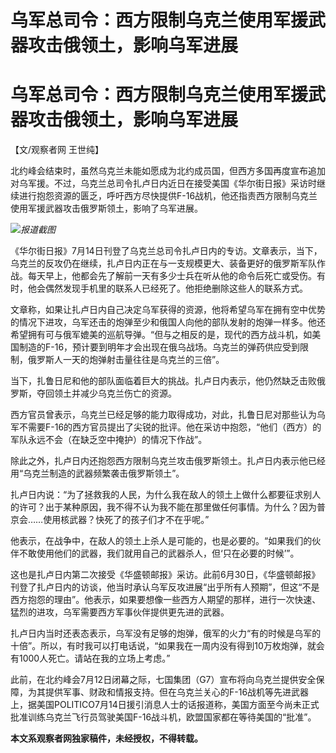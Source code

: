 # 乌军总司令：西方限制乌克兰使用军援武器攻击俄领土，影响乌军进展

# 乌军总司令：西方限制乌克兰使用军援武器攻击俄领土，影响乌军进展

【文/观察者网 王世纯】

北约峰会结束时，虽然乌克兰未能如愿成为北约成员国，但西方多国再度宣布追加对乌军援。不过，乌克兰总司令扎卢日内近日在接受美国《华尔街日报》采访时继续进行抱怨资源的匮乏，呼吁西方尽快提供F-16战机，他还指责西方限制乌克兰使用军援武器攻击俄罗斯领土，影响了乌军进展。

![](https://inews.gtimg.com/newsapp_bt/0/15814019671/1000)_报道截图_

《华尔街日报》7月14日刊登了乌克兰总司令扎卢日内的专访。文章表示，当下，乌克兰的反攻仍在继续，扎卢日内正在与一支规模更大、装备更好的俄罗斯军队作战。每天早上，他都会先了解前一天有多少士兵在听从他的命令后死亡或受伤。有时，他会偶然发现手机里的联系人已经死了。他拒绝删除这些人的联系方式。

文章称，如果让扎卢日内自己决定乌军获得的资源，他将希望乌军在拥有空中优势的情况下进攻，乌军还击的炮弹至少和俄国人向他的部队发射的炮弹一样多。他还希望拥有可与俄军媲美的巡航导弹。“但与之相反的是，现代的西方战斗机，如美国制造的F-16，预计要到明年才会出现在俄乌战场。乌克兰的弹药供应受到限制，俄罗斯人一天的炮弹射击量往往是乌克兰的三倍”。

当下，扎鲁日尼和他的部队面临着巨大的挑战。扎卢日内表示，他仍然缺乏击败俄罗斯，夺回领土并减少乌克兰伤亡的资源。

西方官员曾表示，乌克兰已经足够的能力取得成功，对此，扎鲁日尼对那些认为乌军不需要F-16的西方官员提出了尖锐的批评。他在采访中抱怨，“他们（西方）的军队永远不会（在缺乏空中掩护）的情况下作战”。

除此之外，扎卢日内还抱怨西方限制乌克兰攻击俄罗斯领土。扎卢日内表示他已经用“乌克兰制造的武器频繁袭击俄罗斯领土”。

扎卢日内说：“为了拯救我的人民，为什么我在敌人的领土上做什么都要征求别人的许可？出于某种原因，我不得不认为我不能在那里做任何事情。为什么？因为普京会……使用核武器？快死了的孩子们才不在乎呢。”

他表示，在战争中，在敌人的领土上杀人是可能的，也是必要的。“如果我们的伙伴不敢使用他们的武器，我们就用自己的武器杀人，但‘只在必要的时候’”。

这也是扎卢日内第二次接受《华盛顿邮报》采访。此前6月30日，《华盛顿邮报》刊登了扎卢日内的访谈，他当时承认乌军反攻进展“出乎所有人预期”，但这“不是西方抱怨的理由”。他表示，如果要想像一些西方人期望的那样，进行一次快速、猛烈的进攻，乌军需要西方军事伙伴提供更先进的武器。

扎卢日内当时还表态表示，乌军没有足够的炮弹，俄军的火力“有的时候是乌军的十倍”。所以，有时我可以打电话说，“如果我在一周内没有得到10万枚炮弹，就会有1000人死亡。请站在我的立场上考虑。”

此前，在北约峰会7月12日闭幕之际，七国集团（G7）宣布将向乌克兰提供安全保障，为其提供军事、财政和情报支持。但在乌克兰关心的F-16战机等先进武器上，据美国POLITICO7月14日援引消息人士的话报道称，美国方面至今尚未正式批准训练乌克兰飞行员驾驶美国F-16战斗机，欧盟国家都在等待美国的“批准”。

**本文系观察者网独家稿件，未经授权，不得转载。**


